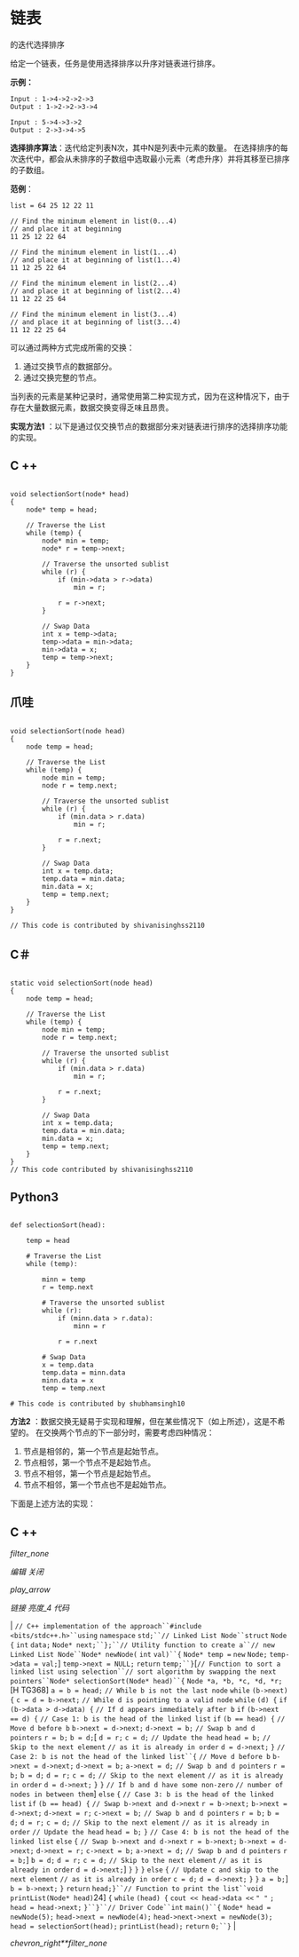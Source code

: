 # 链表

的迭代选择排序

给定一个链表，任务是使用选择排序以升序对链表进行排序。

**示例：**

```
Input : 1->4->2->2->3
Output : 1->2->2->3->4

Input : 5->4->3->2
Output : 2->3->4->5

```

**选择排序算法**：迭代给定列表N次，其中N是列表中元素的数量。 在选择排序的每次迭代中，都会从未排序的子数组中选取最小元素（考虑升序）并将其移至已排序的子数组。

**范例**：

```
list = 64 25 12 22 11

// Find the minimum element in list(0...4)
// and place it at beginning
11 25 12 22 64

// Find the minimum element in list(1...4)
// and place it at beginning of list(1...4)
11 12 25 22 64

// Find the minimum element in list(2...4)
// and place it at beginning of list(2...4)
11 12 22 25 64

// Find the minimum element in list(3...4)
// and place it at beginning of list(3...4)
11 12 22 25 64 

```

可以通过两种方式完成所需的交换：

1.  通过交换节点的数据部分。
2.  通过交换完整的节点。

当列表的元素是某种记录时，通常使用第二种实现方式，因为在这种情况下，由于存在大量数据元素，数据交换变得乏味且昂贵。

**实现方法1** ：以下是通过仅交换节点的数据部分来对链表进行排序的选择排序功能的实现。

## C ++

```

void selectionSort(node* head) 
{ 
    node* temp = head; 

    // Traverse the List 
    while (temp) { 
        node* min = temp; 
        node* r = temp->next; 

        // Traverse the unsorted sublist 
        while (r) { 
            if (min->data > r->data) 
                min = r; 

            r = r->next; 
        } 

        // Swap Data 
        int x = temp->data; 
        temp->data = min->data; 
        min->data = x; 
        temp = temp->next; 
    } 
} 

```

## 爪哇

```

void selectionSort(node head) 
{ 
    node temp = head; 

    // Traverse the List 
    while (temp) { 
        node min = temp; 
        node r = temp.next; 

        // Traverse the unsorted sublist 
        while (r) { 
            if (min.data > r.data) 
                min = r; 

            r = r.next; 
        } 

        // Swap Data 
        int x = temp.data; 
        temp.data = min.data; 
        min.data = x; 
        temp = temp.next; 
    } 
} 

// This code is contributed by shivanisinghss2110 

```

## C＃

```

static void selectionSort(node head) 
{ 
    node temp = head; 

    // Traverse the List 
    while (temp) { 
        node min = temp; 
        node r = temp.next; 

        // Traverse the unsorted sublist 
        while (r) { 
            if (min.data > r.data) 
                min = r; 

            r = r.next; 
        } 

        // Swap Data 
        int x = temp.data; 
        temp.data = min.data; 
        min.data = x; 
        temp = temp.next; 
    } 
} 
// This code contributed by shivanisinghss2110 

```

## Python3

```

def selectionSort(head): 

    temp = head 

    # Traverse the List 
    while (temp): 

        minn = temp 
        r = temp.next

        # Traverse the unsorted sublist 
        while (r): 
            if (minn.data > r.data): 
                minn = r 

            r = r.next

        # Swap Data 
        x = temp.data 
        temp.data = minn.data 
        minn.data = x 
        temp = temp.next

# This code is contributed by shubhamsingh10 

```

**方法2** ：数据交换无疑易于实现和理解，但在某些情况下（如上所述），这是不希望的。 在交换两个节点的下一部分时，需要考虑四种情况：

1.  节点是相邻的，第一个节点是起始节点。
2.  节点相邻，第一个节点不是起始节点。
3.  节点不相邻，第一个节点是起始节点。
4.  节点不相邻，第一个节点也不是起始节点。

下面是上述方法的实现：

## C ++

*filter_none*

*编辑*
*关闭*

*play_arrow*

*链接*
*亮度_4*
*代码*

| `// C++ implementation of the approach``#include <bits/stdc++.h>``using` `namespace` `std;``// Linked List Node``struct` `Node {` `int` `data;` `Node* next;``};``// Utility function to create a``// new Linked List Node``Node* newNode(` `int` `val)``{` `Node* temp =` `new` `Node;` `temp->data = val;`] `temp->next = NULL;` `return` `temp;``}`[`// Function to sort a linked list using selection``// sort algorithm by swapping the next pointers``Node* selectionSort(Node* head)``{` `Node *a, *b, *c, *d, *r;`[H TG368]  `a = b = head;` `// While b is not the last node` `while` `(b->next) {` `c = d = b->next;` `// While d is pointing to a valid node` `while` `(d) {` `if` `(b->data > d->data) {` `// If d appears immediately after b` `if` `(b->next == d) {` `// Case 1: b is the head of the linked list` `if` `(b == head) {` `// Move d before b` `b->next = d->next;` `d->next = b;` `// Swap b and d pointers` `r = b;` `b = d;`[ `d = r;` `c = d;` `// Update the head` `head = b;` `// Skip to the next element` `// as it is already in order` `d = d->next;` `}` `// Case 2: b is not the head of the linked list``{` `// Move d before b` `b->next = d->next;` `d->next = b;` `a->next = d;` `// Swap b and d pointers` `r = b;` `b = d;` `d = r;` `c = d;` `// Skip to the next element` `// as it is already in order` `d = d->next;` `}` `}` `// If b and d have some non-zero` `// number of nodes in between them`] `else` `{` `// Case 3: b is the head of the linked list` `if` `(b == head) {` `// Swap b->next and d->next` `r = b->next;` `b->next = d->next;` `d->next = r;` `c->next = b;` `// Swap b and d pointers` `r = b;` `b = d;` `d = r;` `c = d;` `// Skip to the next element` `// as it is already in order` `// Update the head` `head = b;` `}` `// Case 4: b is not the head of the linked list` `else` `{` `// Swap b->next and d->next` `r = b->next;` `b->next = d->next;` `d->next = r;` `c->next = b;` `a->next = d;` `// Swap b and d pointers` `r = b;`]  `b = d;` `d = r;` `c = d;` `// Skip to the next element` `// as it is already in order` `d = d->next;`]  `}` `}` `}` `else` `{` `// Update c and skip to the next element` `// as it is already in order` `c = d;` `d = d->next;` `}` `}` `a = b;`] `b = b->next;` `}` `return` `head;` ​​`}``// Function to print the list``void` `printList(Node* head)`24] `{` `while` `(head) {` `cout << head->data <<` `" "` `;` `head = head->next;` `}``}``// Driver Code``int` `main()``{` `Node* head = newNode(5);` `head->next = newNode(4);` `head->next->next = newNode(3);` `head = selectionSort(head);` `printList(head);` `return` `0;``}` |

*chevron_right**filter_none*